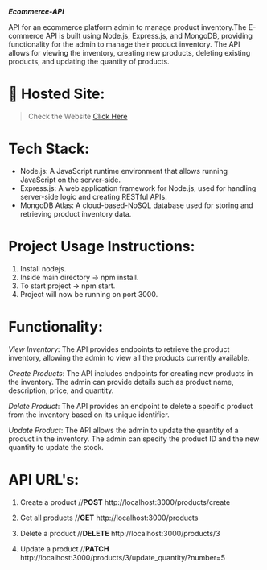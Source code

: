 **_*Ecommerce-API*_**

API for an ecommerce platform admin to manage product inventory.The E-commerce API is built using Node.js, Express.js, and MongoDB, providing functionality for the admin to manage their product inventory. The API allows for viewing the inventory, creating new products, deleting existing products, and updating the quantity of products.

# 🔗 Hosted Site:

> Check the Website [Click Here]()

# Tech Stack:

- Node.js: A JavaScript runtime environment that allows running JavaScript on the server-side.
- Express.js: A web application framework for Node.js, used for handling server-side logic and creating RESTful APIs.
- MongoDB Atlas: A cloud-based-NoSQL database used for storing and retrieving product inventory data.

# Project Usage Instructions:

1. Install nodejs.
2. Inside main directory -> npm install.
3. To start project -> npm start.
4. Project will now be running on port 3000.

# Functionality:

_View Inventory_: The API provides endpoints to retrieve the product inventory, allowing the admin to view all the products currently available.

_Create Products_: The API includes endpoints for creating new products in the inventory. The admin can provide details such as product name, description, price, and quantity.

_Delete Product_: The API provides an endpoint to delete a specific product from the inventory based on its unique identifier.

_Update Product_: The API allows the admin to update the quantity of a product in the inventory. The admin can specify the product ID and the new quantity to update the stock.

# API URL's:

1. Create a product //**POST** http://localhost:3000/products/create

2. Get all products //**GET** http://localhost:3000/products

3. Delete a product //**DELETE** http://localhost:3000/products/3

4. Update a product //**PATCH** http://localhost:3000/products/3/update_quantity/?number=5
